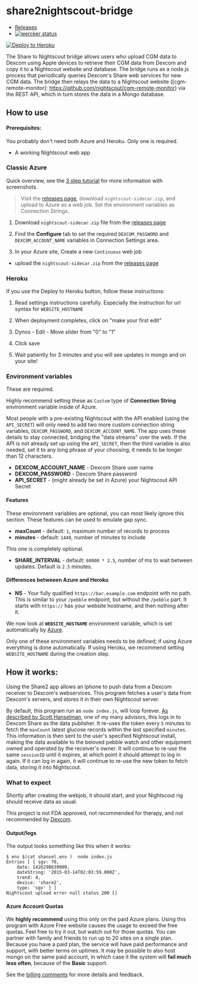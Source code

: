 # share2nightscout-bridge

* [Releases][releases]
* [![wercker status](https://app.wercker.com/status/1d9a86d110cb9d42c844fa60d084e5c4/m "wercker status")](https://app.wercker.com/project/bykey/1d9a86d110cb9d42c844fa60d084e5c4)

[![Deploy to Heroku][heroku-img]][heroku-url]

[heroku-img]: https://www.herokucdn.com/deploy/button.png
[heroku-url]: https://heroku.com/deploy

The Share to Nightscout bridge allows users who upload CGM data to Dexcom using Apple devices to retrieve their CGM data from Dexcom and copy it to a Nightscout website and database.  The bridge runs as a node.js process that periodically queries Dexcom's Share web services for new CGM data.  The bridge then relays the data to a Nightscout website ([cgm-remote-monitor]: https://github.com/nightscout/cgm-remote-monitor) via the REST API, which in turn stores the data in a Mongo database.

## How to use

#### Prerequisites:
You probably don't need both Azure and Heroku.  Only one is required.

* A working Nightscout web app

### Classic Azure

Quick overview, see the [3 step tutorial][tutorial] for more information with
screenshots.

> Visit the [releases page][releases], download `nightscout-sidecar.zip`, and
> upload to Azure as a web job.  Set the environment variables as Connection Strings.

[releases]: https://github.com/bewest/share2nightscout-bridge/releases
[tutorial]: https://github.com/bewest/share2nightscout-bridge/issues/1


1. Download `nightscout-sidecar.zip` file from the
   [releases page][releases]

1. Find the **Configure** tab to set the required `DEXCOM_PASSWORD` and
   `DEXCOM_ACCOUNT_NAME` variables in Connection Settings area.

1. In your Azure site, Create a new `Continuous` web job
  * upload the `nightscout-sidecar.zip` from the [releases page][releases]

[create-webjobs]: http://azure.microsoft.com/en-us/documentation/articles/web-sites-create-web-jobs/


### Heroku

If you use the Deploy to Heroku button, follow these instructions:
1. Read settings instructions carefully. Especially the instruction for url syntax for `WEBSITE_HOSTNAME`

2. When deployment completes, click on "make your first edit"

3. Dynos - Edit - Move slider from "0" to "1"

4. Click save

5. Wait patiently for 3 minutes and you will see updates in mongo and on your site!

### Environment variables

These are required.

Highly recommend setting these as `Custom` type of
**Connection String** environment variable inside of Azure.

Most people with a pre-existing Nightscout with the API enabled (using
the `API_SECRET`) will only need to add two more custom connection
string variables, `DEXCOM_PASSWORD`, and `DEXCOM_ACCOUNT_NAME`.  The
app uses these details to stay connected, bridging the "data streams"
over the web.  If the API is not already set up using the
`API_SECRET`, then the third variable is also needed, set it to any
long phrase of your choosing, it needs to be longer than 12
characters.

* **DEXCOM_ACCOUNT_NAME** - Dexcom Share user name
* **DEXCOM_PASSWORD** - Dexcom Share password
* **API_SECRET** - (might already be set in Azure) your Nightscout API Secret

#### Features

These environment variables are optional, you can most likely ignore
this section.
These features can be used to emulate gap sync.

* **maxCount** - default: `1`, maximum number of records to process
* **minutes** - default: `1440`, number of minutes to include

This one is completely optional.

* **SHARE_INTERVAL** - default: `60000 * 2.5`, number of ms to wait between
  updates.  Default is `2.5` minutes.

#### Differences betweeen Azure and Heroku

* **NS** - Your fully qualified `https://bar.example.com` endpoint
  with no path.  This is similar to your `/pebble` endpoint, but
  without the `/pebble` part.  It starts with `https://` has your website
  hostname, and then nothing after it.

We now look at **`WEBSITE_HOSTNAME`** environment variable, which is set
automatically by [Azure][azure-environment].

Only one of these environment variables needs to be defined; if using Azure
everything is done automatically.  If using Heroku, we recommend setting
`WEBSITE_HOSTNAME` during the creation step.

[azure-environment]: https://github.com/projectkudu/kudu/wiki/Azure-runtime-environment


## How it works:

Using the Share2 app allows an iphone to push data from a Dexcom
receiver to Dexcom's webservices.  This program fetches a user's data
from Dexcom's servers, and stores it in their own Nightscout server.

By default, this program run as `node index.js`, will loop forever.
[As described by Scott Hanselman][blog-post], one of my many advisors,
this logs in to Dexcom Share as the data publisher.  It re-uses the
token every `5` minutes to fetch the `maxCount` latest glucose records
within the last specified `minutes`.  This information is then sent to
the user's specified Nightscout install, making the data available to
the beloved pebble watch and other equipment owned and operated by the
receiver's owner.  It will continue to re-use the same `sessionID`
until it expires, at which point it should attempt to log in again.
If it can log in again, it will continue to re-use the new token to
fetch data, storing it into Nightscout.

[blog-post]: http://www.hanselman.com/blog/BridgingDexcomShareCGMReceiversAndNightscout.aspx

### What to expect

Shortly after creating the webjob, it should start, and your
Nightscout rig should receive data as usual.

This project is not FDA approved, not recommended for therapy, and not
recommended by [Dexcom][dexcom-eula].

[dexcom-eula]: http://www.dexcom.com/node/5421

#### Output/logs

The output looks something like this when it works:
```
$ env $(cat shansel.env )  node index.js 
Entries [ { sgv: 70,
    date: 1426298639000,
    dateString: '2015-03-14T02:03:59.000Z',
    trend: 4,
    device: 'share2',
    type: 'sgv' } ]
Nightscout upload error null status 200 []

```

#### Azure Account Quotas

We **highly recommend** using this only on the paid Azure  plans.  Using this
program with Azure Free website causes the usage to exceed the free quotas.
Feel free to try it out, but watch out for those quotas.  You can partner with
family and friends to run up to 20 sites on a single plan.  Because you have a
paid plan, the service will have paid performance and support, with better
terms on uptimes.  It may be possible to also host mongo on the same paid
account, in which case it the system will **fail much less often**, because of
the **Basic** support.

See the [billing comments][billing-issue] for more details and
feedback.

[billing-issue]: https://github.com/bewest/share2nightscout-bridge/issues/2

